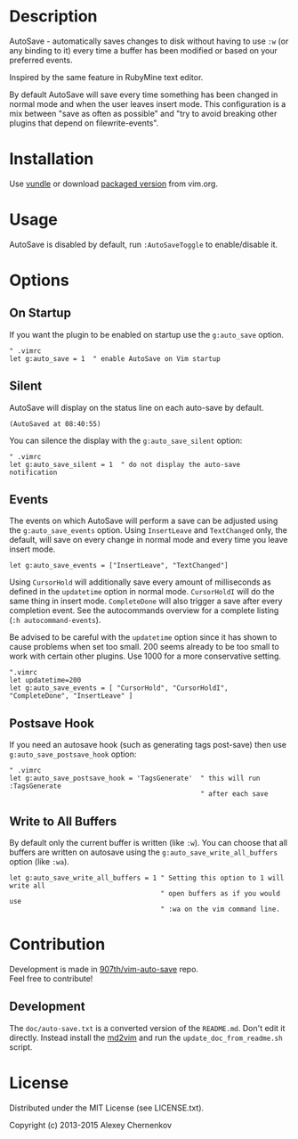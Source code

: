 # Description

AutoSave - automatically saves changes to disk without having to use `:w`
(or any binding to it) every time a buffer has been modified or based on your
preferred events.

Inspired by the same feature in RubyMine text editor.

By default AutoSave will save every time something has been changed in normal
mode and when the user leaves insert mode. This configuration is a mix between
"save as often as possible" and "try to avoid breaking other plugins that depend
on filewrite-events". 

# Installation

Use [vundle](https://github.com/gmarik/vundle) or
download [packaged version](http://www.vim.org/scripts/script.php?script_id=4521)
from vim.org.

# Usage

AutoSave is disabled by default, run `:AutoSaveToggle` to enable/disable it.  


# Options

## On Startup

If you want the plugin to be enabled on startup use the `g:auto_save` option.

```VimL
" .vimrc
let g:auto_save = 1  " enable AutoSave on Vim startup

```

## Silent

AutoSave will display on the status line on each auto-save by default.

```
(AutoSaved at 08:40:55)
```

You can silence the display with the `g:auto_save_silent` option:

```VimL
" .vimrc
let g:auto_save_silent = 1  " do not display the auto-save notification

```

## Events

The events on which AutoSave will perform a save can be adjusted using the
`g:auto_save_events` option. Using `InsertLeave` and `TextChanged` only,
the default, will save on every change in normal mode and every time you leave insert mode.

```.VimL
let g:auto_save_events = ["InsertLeave", "TextChanged"]
```

Using `CursorHold` will additionally save every amount of milliseconds as
defined in the `updatetime` option in normal mode. `CursorHoldI` will do the 
same thing in insert mode. `CompleteDone` will also trigger a save after every
completion event. See the autocommands overview for a complete listing 
(`:h autocommand-events`).

Be advised to be careful with the `updatetime` option since it has shown to 
cause problems when set too small. 200 seems already to be too small to work 
with certain other plugins. Use 1000 for a more conservative setting.

```.VimL
".vimrc
let updatetime=200
let g:auto_save_events = [ "CursorHold", "CursorHoldI", "CompleteDone", "InsertLeave" ]
```

## Postsave Hook

If you need an autosave hook (such as generating tags post-save) then use
`g:auto_save_postsave_hook` option:

```VimL
" .vimrc
let g:auto_save_postsave_hook = 'TagsGenerate'  " this will run :TagsGenerate
                                                " after each save
```

## Write to All Buffers

By default only the current buffer is written (like `:w`). You can choose that
all buffers are written on autosave using the `g:auto_save_write_all_buffers`
option (like `:wa`).

```VimL
let g:auto_save_write_all_buffers = 1 " Setting this option to 1 will write all
                                      " open buffers as if you would use
                                      " :wa on the vim command line.
```

# Contribution

Development is made in [907th/vim-auto-save](https://github.com/907th/vim-auto-save) repo.  
Feel free to contribute!

## Development

The `doc/auto-save.txt` is a converted version of the `README.md`. Don't edit
it directly. Instead install the [md2vim](https://github.com/FooSoft/md2vim) and
run the `update_doc_from_readme.sh` script.

# License

Distributed under the MIT License (see LICENSE.txt).

Copyright (c) 2013-2015 Alexey Chernenkov

